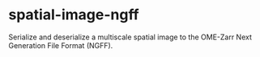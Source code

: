 # spatial-image-ngff

Serialize and deserialize a multiscale spatial image to the
OME-Zarr Next Generation File Format (NGFF).

